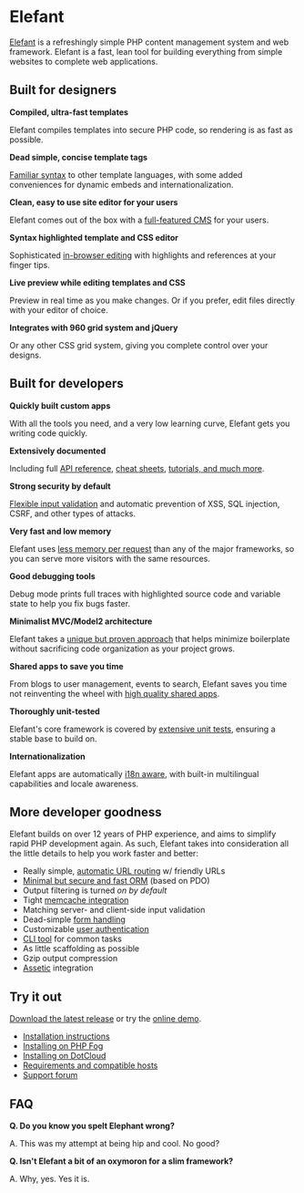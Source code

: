 # Elefant

[Elefant](http://www.elefantcms.com/) is a refreshingly simple PHP content management system and web framework.
Elefant is a fast, lean tool for building everything from simple websites to complete web applications.

## Built for designers

**Compiled, ultra-fast templates**

Elefant compiles templates into secure PHP code, so rendering is as fast as possible.

**Dead simple, concise template tags**

[Familiar syntax](https://github.com/jbroadway/elefant/wiki/Templates) to other template languages, with some added conveniences for dynamic embeds and internationalization.

**Clean, easy to use site editor for your users**

Elefant comes out of the box with a [full-featured CMS](https://github.com/jbroadway/elefant/wiki/The-page-editor) for your users.

**Syntax highlighted template and CSS editor**

Sophisticated [in-browser editing](https://github.com/jbroadway/elefant/wiki/Setting-up-your-custom-designs) with highlights and references at your finger tips.

**Live preview while editing templates and CSS**

Preview in real time as you make changes. Or if you prefer, edit files directly with your editor of choice.

**Integrates with 960 grid system and jQuery**

Or any other CSS grid system, giving you complete control over your designs.

## Built for developers

**Quickly built custom apps**

With all the tools you need, and a very low learning curve, Elefant gets you writing code quickly.

**Extensively documented**

Including full [API reference](https://github.com/jbroadway/elefant/wiki/API-reference), [cheat sheets](https://github.com/jbroadway/elefant/wiki/Cheat-sheet), [tutorials, and much more](https://github.com/jbroadway/elefant/wiki).

**Strong security by default**

[Flexible input validation](https://github.com/jbroadway/elefant/wiki/Forms-and-input-validation) and automatic prevention of XSS, SQL injection, CSRF, and other types of attacks.

**Very fast and low memory**

Elefant uses [less memory per request](https://github.com/jbroadway/elefant/wiki/Performance) than any of the major frameworks, so you can serve more visitors with the same resources.

**Good debugging tools**

Debug mode prints full traces with highlighted source code and variable state to help you fix bugs faster.

**Minimalist MVC/Model2 architecture**

Elefant takes a [unique but proven approach](https://github.com/jbroadway/elefant/wiki/Elefant-architecture) that helps minimize boilerplate without sacrificing code organization as your project grows.

**Shared apps to save you time**

From blogs to user management, events to search, Elefant saves you time not reinventing the wheel with [high quality shared apps](http://www.elefantcms.com/shared-apps).

**Thoroughly unit-tested**

Elefant's core framework is covered by [extensive unit tests](https://github.com/jbroadway/elefant/tree/master/tests), ensuring a stable base to build on.

**Internationalization**

Elefant apps are automatically [i18n aware](https://github.com/jbroadway/elefant/wiki/Internationalization), with built-in multilingual capabilities and locale awareness.

## More developer goodness

Elefant builds on over 12 years of PHP experience, and aims to simplify rapid PHP development again.
As such, Elefant takes into consideration all the little details to help you work faster and better:

* Really simple, [automatic URL routing](https://github.com/jbroadway/elefant/wiki/Page-routing-and-handler-basics) w/ friendly URLs
* [Minimal but secure and fast ORM](https://github.com/jbroadway/elefant/wiki/Database-API-and-models) (based on PDO)
* Output filtering is turned *on by default*
* Tight [memcache integration](https://github.com/jbroadway/elefant/wiki/Memcache)
* Matching server- and client-side input validation
* Dead-simple [form handling](https://github.com/jbroadway/elefant/wiki/Forms-and-input-validation)
* Customizable [user authentication](https://github.com/jbroadway/elefant/wiki/Custom-user-authentication)
* [CLI tool](https://github.com/jbroadway/elefant/wiki/Command-line-usage) for common tasks
* As little scaffolding as possible
* Gzip output compression
* [Assetic](http://github.com/jbroadway/assetic) integration

## Try it out

[Download the latest release](http://github.com/jbroadway/elefant/downloads) or try the [online demo](http://www.elefantcms.com/demo).

* [Installation instructions](https://github.com/jbroadway/elefant/wiki/Getting-started)
* [Installing on PHP Fog](https://github.com/jbroadway/elefant/wiki/Installing-Elefant-on-PHP-Fog)
* [Installing on DotCloud](https://github.com/jbroadway/elefant/wiki/Installing-Elefant-on-DotCloud)
* [Requirements and compatible hosts](https://github.com/jbroadway/elefant/wiki/Requirements)
* [Support forum](http://www.elefantcms.com/forum/)

## FAQ

**Q. Do you know you spelt Elephant wrong?**

A. This was my attempt at being hip and cool. No good?

**Q. Isn't Elefant a bit of an oxymoron for a slim framework?**

A. Why, yes. Yes it is.
